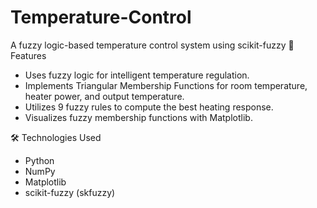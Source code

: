 # Temperature-Control
A fuzzy logic-based temperature control system using scikit-fuzzy
🚀 Features  
- Uses fuzzy logic for intelligent temperature regulation.  
- Implements Triangular Membership Functions for room temperature, heater power, and output temperature.  
- Utilizes 9 fuzzy rules to compute the best heating response.  
- Visualizes fuzzy membership functions with Matplotlib.  

🛠️ Technologies Used  
- Python  
- NumPy  
- Matplotlib  
- scikit-fuzzy (skfuzzy)  
